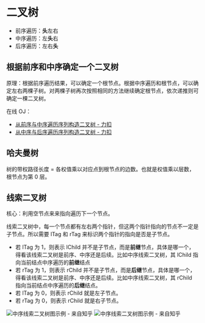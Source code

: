 # 二叉树

- 前序遍历：**头**左右
- 中序遍历：左**头**右
- 后序遍历：左右**头**

## 根据前序和中序确定一个二叉树

原理：根据前序遍历结果，可以确定一个根节点。根据中序遍历和根节点，可以确定左右两棵子树。对两棵子树再次按照相同的方法继续确定根节点，依次递推则可确定一棵二叉树。

在线 OJ：

- [从前序与中序遍历序列构造二叉树 - 力扣](https://leetcode.cn/problems/construct-binary-tree-from-preorder-and-inorder-traversal/submissions/)
- [从中序与后序遍历序列构造二叉树 - 力扣](https://leetcode.cn/problems/construct-binary-tree-from-inorder-and-postorder-traversal/)

## 哈夫曼树

树的带权路径长度 = 各权值乘以对应点到根节点的边数。也就是权值乘以层数，根节点为第 0 层。

## 线索二叉树

核心：利用空节点来来指向遍历下一个节点。

线索二叉树中，每一个节点都有左右两个指针，但这两个指针指向的节点不一定是子节点。所以需要 lTag 和 rTag 来标识两个指针的指向是否是子节点。

- 若 lTag 为 1，则表示 lChild 并不是子节点，而是**前继**节点，具体是哪一个，得看该线索二叉树是前序、中序还是后续。比如中序线索二叉树，其 lChild 指向当前结点中序遍历的**前继**结点
- 若 rTag 为 1，则表示 rChild 并不是子节点，而是**后继**节点，具体是哪一个，得看该线索二叉树是前序、中序还是后续。比如中序线索二叉树，其 rChild 指向当前结点中序遍历的**后继**结点。
- 若 lTag 为 0，则表示 rChild 就是左子节点。
- 若 rTag 为 0，则表示 rChild 就是右子节点。

![中序线索二叉树图示例 - 来自知乎](https://pic2.zhimg.com/80/v2-890ef1e99682f6ce51523ea9463a481d_720w.webp)
![中序线索二叉树图示例 - 来自知乎](https://pic3.zhimg.com/80/v2-e6c1cca25caa64ef6468ec63e69d448a_720w.webp)
